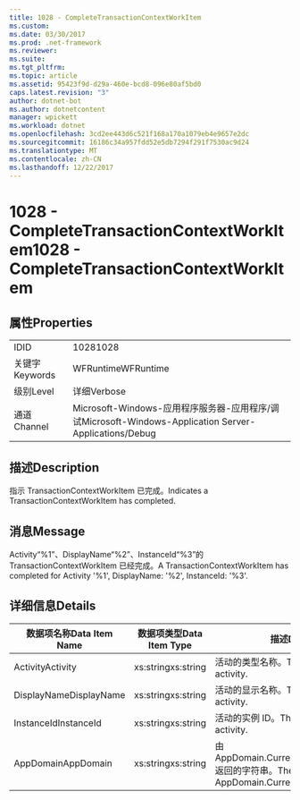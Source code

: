 ```yaml
---
title: 1028 - CompleteTransactionContextWorkItem
ms.custom: 
ms.date: 03/30/2017
ms.prod: .net-framework
ms.reviewer: 
ms.suite: 
ms.tgt_pltfrm: 
ms.topic: article
ms.assetid: 95423f9d-d29a-460e-bcd8-096e80af5bd0
caps.latest.revision: "3"
author: dotnet-bot
ms.author: dotnetcontent
manager: wpickett
ms.workload: dotnet
ms.openlocfilehash: 3cd2ee443d6c521f168a170a1079eb4e9657e2dc
ms.sourcegitcommit: 16186c34a957fdd52e5db7294f291f7530ac9d24
ms.translationtype: MT
ms.contentlocale: zh-CN
ms.lasthandoff: 12/22/2017
---
```

# <a name="1028---completetransactioncontextworkitem"></a><span data-ttu-id="d697d-102">1028 - CompleteTransactionContextWorkItem</span><span class="sxs-lookup"><span data-stu-id="d697d-102">1028 - CompleteTransactionContextWorkItem</span></span>
## <a name="properties"></a><span data-ttu-id="d697d-103">属性</span><span class="sxs-lookup"><span data-stu-id="d697d-103">Properties</span></span>  
  
|||  
|-|-|  
|<span data-ttu-id="d697d-104">ID</span><span class="sxs-lookup"><span data-stu-id="d697d-104">ID</span></span>|<span data-ttu-id="d697d-105">1028</span><span class="sxs-lookup"><span data-stu-id="d697d-105">1028</span></span>|  
|<span data-ttu-id="d697d-106">关键字</span><span class="sxs-lookup"><span data-stu-id="d697d-106">Keywords</span></span>|<span data-ttu-id="d697d-107">WFRuntime</span><span class="sxs-lookup"><span data-stu-id="d697d-107">WFRuntime</span></span>|  
|<span data-ttu-id="d697d-108">级别</span><span class="sxs-lookup"><span data-stu-id="d697d-108">Level</span></span>|<span data-ttu-id="d697d-109">详细</span><span class="sxs-lookup"><span data-stu-id="d697d-109">Verbose</span></span>|  
|<span data-ttu-id="d697d-110">通道</span><span class="sxs-lookup"><span data-stu-id="d697d-110">Channel</span></span>|<span data-ttu-id="d697d-111">Microsoft-Windows-应用程序服务器-应用程序/调试</span><span class="sxs-lookup"><span data-stu-id="d697d-111">Microsoft-Windows-Application Server-Applications/Debug</span></span>|  
  
## <a name="description"></a><span data-ttu-id="d697d-112">描述</span><span class="sxs-lookup"><span data-stu-id="d697d-112">Description</span></span>  
 <span data-ttu-id="d697d-113">指示 TransactionContextWorkItem 已完成。</span><span class="sxs-lookup"><span data-stu-id="d697d-113">Indicates a TransactionContextWorkItem has completed.</span></span>  
  
## <a name="message"></a><span data-ttu-id="d697d-114">消息</span><span class="sxs-lookup"><span data-stu-id="d697d-114">Message</span></span>  
 <span data-ttu-id="d697d-115">Activity“%1”、DisplayName“%2”、InstanceId“%3”的 TransactionContextWorkItem 已经完成。</span><span class="sxs-lookup"><span data-stu-id="d697d-115">A TransactionContextWorkItem has completed for Activity '%1', DisplayName: '%2', InstanceId: '%3'.</span></span>  
  
## <a name="details"></a><span data-ttu-id="d697d-116">详细信息</span><span class="sxs-lookup"><span data-stu-id="d697d-116">Details</span></span>  
  
|<span data-ttu-id="d697d-117">数据项名称</span><span class="sxs-lookup"><span data-stu-id="d697d-117">Data Item Name</span></span>|<span data-ttu-id="d697d-118">数据项类型</span><span class="sxs-lookup"><span data-stu-id="d697d-118">Data Item Type</span></span>|<span data-ttu-id="d697d-119">描述</span><span class="sxs-lookup"><span data-stu-id="d697d-119">Description</span></span>|  
|--------------------|--------------------|-----------------|  
|<span data-ttu-id="d697d-120">Activity</span><span class="sxs-lookup"><span data-stu-id="d697d-120">Activity</span></span>|<span data-ttu-id="d697d-121">xs:string</span><span class="sxs-lookup"><span data-stu-id="d697d-121">xs:string</span></span>|<span data-ttu-id="d697d-122">活动的类型名称。</span><span class="sxs-lookup"><span data-stu-id="d697d-122">The type name of the activity.</span></span>|  
|<span data-ttu-id="d697d-123">DisplayName</span><span class="sxs-lookup"><span data-stu-id="d697d-123">DisplayName</span></span>|<span data-ttu-id="d697d-124">xs:string</span><span class="sxs-lookup"><span data-stu-id="d697d-124">xs:string</span></span>|<span data-ttu-id="d697d-125">活动的显示名称。</span><span class="sxs-lookup"><span data-stu-id="d697d-125">The display name of the activity.</span></span>|  
|<span data-ttu-id="d697d-126">InstanceId</span><span class="sxs-lookup"><span data-stu-id="d697d-126">InstanceId</span></span>|<span data-ttu-id="d697d-127">xs:string</span><span class="sxs-lookup"><span data-stu-id="d697d-127">xs:string</span></span>|<span data-ttu-id="d697d-128">活动的实例 ID。</span><span class="sxs-lookup"><span data-stu-id="d697d-128">The instance id of the activity.</span></span>|  
|<span data-ttu-id="d697d-129">AppDomain</span><span class="sxs-lookup"><span data-stu-id="d697d-129">AppDomain</span></span>|<span data-ttu-id="d697d-130">xs:string</span><span class="sxs-lookup"><span data-stu-id="d697d-130">xs:string</span></span>|<span data-ttu-id="d697d-131">由 AppDomain.CurrentDomain.FriendlyName 返回的字符串。</span><span class="sxs-lookup"><span data-stu-id="d697d-131">The string returned by AppDomain.CurrentDomain.FriendlyName.</span></span>|
